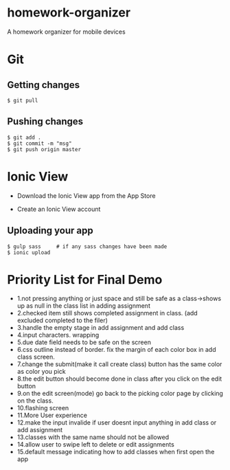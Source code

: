 # homework-organizer
A homework organizer for mobile devices

# Git

## Getting changes
	$ git pull

## Pushing changes
	$ git add .
	$ git commit -m "msg"
	$ git push origin master


# Ionic View
* Download the Ionic View app from the App Store

* Create an Ionic View account

## Uploading your app
    $ gulp sass     # if any sass changes have been made
    $ ionic upload

# Priority List for Final Demo

* 1.not pressing anything or just space and still be safe as a class->shows up as null in the class list in adding assignment
* 2.checked item still shows completed assignment in class. (add excluded completed to the filer)
* 3.handle the empty stage in add assignment and add class
* 4.input characters. wrapping
* 5.due date field needs to be safe on the screen
* 6.css outline instead of border. fix the margin of each color box in add class screen.
* 7.change the submit(make it call create class) button has the same color as color you pick
* 8.the edit button should become done in class after you click on the edit button
* 9.on the edit screen(mode) go back to the picking color page by clicking on the class.
* 10.flashing screen 
* 11.More User experience
* 12.make the input invalide if user doesnt input anything in add class or add assignment
* 13.classes with the same name should not be allowed
* 14.allow user to swipe left to delete or edit assignments
* 15.default message indicating how to add classes when first open the app
